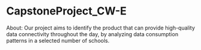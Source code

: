 # CapstoneProject_CW-E
About: Our project aims to identify the product that can provide high-quality data connectivity throughout the day, by analyzing data consumption patterns in a selected number of schools. 
